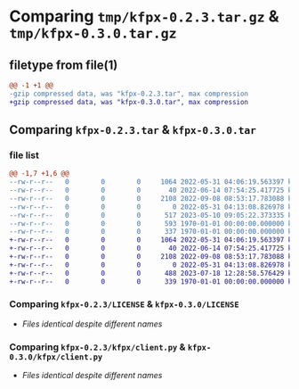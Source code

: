 # Comparing `tmp/kfpx-0.2.3.tar.gz` & `tmp/kfpx-0.3.0.tar.gz`

## filetype from file(1)

```diff
@@ -1 +1 @@
-gzip compressed data, was "kfpx-0.2.3.tar", max compression
+gzip compressed data, was "kfpx-0.3.0.tar", max compression
```

## Comparing `kfpx-0.2.3.tar` & `kfpx-0.3.0.tar`

### file list

```diff
@@ -1,7 +1,6 @@
--rw-r--r--   0        0        0     1064 2022-05-31 04:06:19.563397 kfpx-0.2.3/LICENSE
--rw-r--r--   0        0        0       40 2022-06-14 07:54:25.417725 kfpx-0.2.3/kfpx/__init__.py
--rw-r--r--   0        0        0     2108 2022-09-08 08:53:17.783088 kfpx-0.2.3/kfpx/client.py
--rw-r--r--   0        0        0        0 2022-05-31 04:13:08.826978 kfpx-0.2.3/kfpx/compiler.py
--rw-r--r--   0        0        0      517 2023-05-10 09:05:22.373335 kfpx-0.2.3/pyproject.toml
--rw-r--r--   0        0        0      593 1970-01-01 00:00:00.000000 kfpx-0.2.3/setup.py
--rw-r--r--   0        0        0      337 1970-01-01 00:00:00.000000 kfpx-0.2.3/PKG-INFO
+-rw-r--r--   0        0        0     1064 2022-05-31 04:06:19.563397 kfpx-0.3.0/LICENSE
+-rw-r--r--   0        0        0       40 2022-06-14 07:54:25.417725 kfpx-0.3.0/kfpx/__init__.py
+-rw-r--r--   0        0        0     2108 2022-09-08 08:53:17.783088 kfpx-0.3.0/kfpx/client.py
+-rw-r--r--   0        0        0        0 2022-05-31 04:13:08.826978 kfpx-0.3.0/kfpx/compiler.py
+-rw-r--r--   0        0        0      488 2023-07-18 12:28:58.576429 kfpx-0.3.0/pyproject.toml
+-rw-r--r--   0        0        0      339 1970-01-01 00:00:00.000000 kfpx-0.3.0/PKG-INFO
```

### Comparing `kfpx-0.2.3/LICENSE` & `kfpx-0.3.0/LICENSE`

 * *Files identical despite different names*

### Comparing `kfpx-0.2.3/kfpx/client.py` & `kfpx-0.3.0/kfpx/client.py`

 * *Files identical despite different names*

